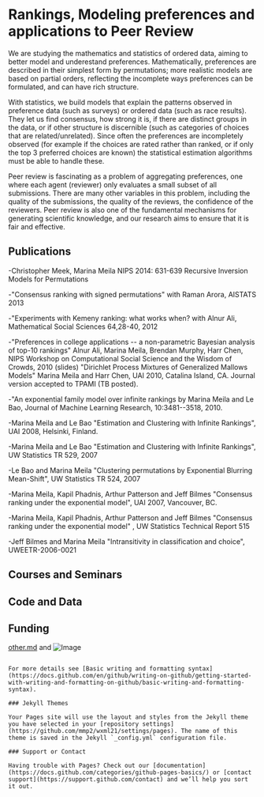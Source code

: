 # Rankings, Modeling preferences and applications to Peer Review

We are studying the mathematics and statistics of ordered data, aiming to better model and underestand preferences. Mathematically, preferences are described in their simplest form by permutations; more realistic models are based on partial orders, reflecting the incomplete ways preferences can be formulated, and can have rich structure. 

With statistics, we build models that explain the patterns observed in preference data (such as surveys) or ordered data (such as race results). They let us find consensus, how strong it is, if there are distinct groups in the data, or if other structure is discernible (such as categories of choices that are related/unrelated). Since often the preferences are incompletely observed (for example if the choices are rated rather than ranked, or if only the top 3 preferred choices are known) the statistical estimation algorithms must be able to handle these.

Peer review is fascinating as a problem of aggregating preferences, one where each agent (reviewer) only evaluates a small subset of all submissions. There are many other variables in this problem, including the quality of the submissions, the quality of the reviews, the confidence of the reviewers. Peer review is also one of the fundamental mechanisms for generating scientific knowledge, and our research aims  to ensure that it is fair and effective.


## Publications
-Christopher Meek, Marina Meila NIPS 2014: 631-639 Recursive Inversion Models for Permutations

-"Consensus ranking with signed permutations" with Raman Arora, AISTATS 2013

-"Experiments with Kemeny ranking: what works when? with Alnur Ali, Mathematical Social Sciences 64,28-40, 2012

-"Preferences in college applications -- a non-parametric Bayesian analysis of top-10 rankings" Alnur Ali, Marina Meila, Brendan Murphy, Harr Chen, NIPS Workshop on Computational Social Science and the Wisdom of Crowds, 2010 (slides)
"Dirichlet Process Mixtures of Generalized Mallows Models" Marina Meila and Harr Chen, UAI 2010, Catalina Island, CA.
Journal version accepted to TPAMI (TB posted).

-"An exponential family model over infinite rankings by Marina Meila and Le Bao, Journal of Machine Learning Research, 10:3481--3518, 2010.

-Marina Meila and Le Bao "Estimation and Clustering with Infinite Rankings", UAI 2008, Helsinki, Finland.

-Marina Meila and Le Bao "Estimation and Clustering with Infinite Rankings", UW Statistics TR 529, 2007

-Le Bao and Marina Meila "Clustering permutations by Exponential Blurring Mean-Shift", UW Statistics TR 524, 2007

-Marina Meila, Kapil Phadnis, Arthur Patterson and Jeff Bilmes "Consensus ranking under the exponential model", UAI 2007, Vancouver, BC.

-Marina Meila, Kapil Phadnis, Arthur Patterson and Jeff Bilmes "Consensus ranking under the exponential model" , UW Statistics Technical Report 515

-Jeff Bilmes and Marina Meila "Intransitivity in classification and choice", UWEETR-2006-0021

## Courses and Seminars

## Code and Data

## Funding

[other.md](other.md) and ![Image](src)
```

For more details see [Basic writing and formatting syntax](https://docs.github.com/en/github/writing-on-github/getting-started-with-writing-and-formatting-on-github/basic-writing-and-formatting-syntax).

### Jekyll Themes

Your Pages site will use the layout and styles from the Jekyll theme you have selected in your [repository settings](https://github.com/mmp2/wxml21/settings/pages). The name of this theme is saved in the Jekyll `_config.yml` configuration file.

### Support or Contact

Having trouble with Pages? Check out our [documentation](https://docs.github.com/categories/github-pages-basics/) or [contact support](https://support.github.com/contact) and we’ll help you sort it out.
